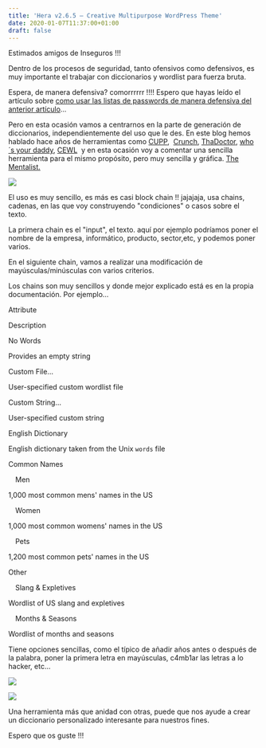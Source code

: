 ```yaml
---
title: 'Hera v2.6.5 – Creative Multipurpose WordPress Theme'
date: 2020-01-07T11:37:00+01:00
draft: false
---
```


Estimados amigos de Inseguros !!!  
  
Dentro de los procesos de seguridad, tanto ofensivos como defensivos, es muy importante el trabajar con diccionarios y wordlist para fuerza bruta.  
  
Espera, de manera defensiva? comorrrrrr !!!! Espero que hayas leído el artículo sobre [como usar las listas de passwords de manera defensiva del anterior artículo](https://kinomakino.blogspot.com/2020/01/blue-team-auto-fuerza-bruteate-active.html)...  
  
Pero en esta ocasión vamos a centrarnos en la parte de generación de diccionarios, independientemente del uso que le des. En este blog hemos hablado hace años de herramientas como [CUPP](https://kinomakino.blogspot.com/2012/09/cupp-common-user-passwords-profiler.html),  [Crunch](https://kinomakino.blogspot.com/2012/10/crunchchocholate-y-claves.html), [ThaDoctor](https://kinomakino.blogspot.com/2012/10/asistente-de-creacion-de-wordlist.html), [who´s your daddy](https://kinomakino.blogspot.com/2012/09/whos-your-daddy-creacion-de-wordlist.html), [CEWL](https://kinomakino.blogspot.com/2012/07/diccionarios-mutaciones-cewl-rsmangler.html)  y en esta ocasión voy a comentar una sencilla herramienta para el mismo propósito, pero muy sencilla y gráfica. [The Mentalist.](https://github.com/sc0tfree/mentalist)  
  

[![](https://1.bp.blogspot.com/-oVxU5iFfSK4/XhHuH_smW8I/AAAAAAAAGdk/PjLXMgqdbpQGSkr_OxgfWHJc8Y0jtCsQgCLcBGAsYHQ/s1600/68747470733a2f2f73633074667265652e73717561726573706163652e636f6d2f732f4d656e74616c6973742d6c6f676f2d32353070782e706e67.png)](https://1.bp.blogspot.com/-oVxU5iFfSK4/XhHuH_smW8I/AAAAAAAAGdk/PjLXMgqdbpQGSkr_OxgfWHJc8Y0jtCsQgCLcBGAsYHQ/s1600/68747470733a2f2f73633074667265652e73717561726573706163652e636f6d2f732f4d656e74616c6973742d6c6f676f2d32353070782e706e67.png)

  
El uso es muy sencillo, es más es casi block chain !! jajajaja, usa chains, cadenas, en las que voy construyendo "condiciones" o casos sobre el texto.  
  
La primera chain es el "input", el texto. aquí por ejemplo podríamos poner el nombre de la empresa, informático, producto, sector,etc, y podemos poner varios.  
  
En el siguiente chain, vamos a realizar una modificación de mayúsculas/minúsculas con varios criterios.  
  
Los chains son muy sencillos y donde mejor explicado está es en la propia documentación. Por ejemplo...  
  

Attribute

Description

No Words

Provides an empty string

Custom File...

User-specified custom wordlist file

Custom String...

User-specified custom string

English Dictionary

English dictionary taken from the Unix `words` file

Common Names

 Men

1,000 most common mens' names in the US

 Women

1,000 most common womens' names in the US

 Pets

1,200 most common pets' names in the US

Other

 Slang & Expletives

Wordlist of US slang and expletives

 Months & Seasons

Wordlist of months and seasons

  
Tiene opciones sencillas, como el típico de añadir años antes o después de la palabra, poner la primera letra en mayúsculas, c4mb1ar las letras a lo hacker, etc...  
  

[![](https://1.bp.blogspot.com/-W3sJwomd5kY/XhHvHK0mivI/AAAAAAAAGdw/XLQ5TIfUD1M-EK8IDIx-gfRQbTC456XhgCLcBGAsYHQ/s640/Captura%2Bde%2Bpantalla%2B2020-01-04%2Ba%2Blas%2B22.45.38.png)](https://1.bp.blogspot.com/-W3sJwomd5kY/XhHvHK0mivI/AAAAAAAAGdw/XLQ5TIfUD1M-EK8IDIx-gfRQbTC456XhgCLcBGAsYHQ/s1600/Captura%2Bde%2Bpantalla%2B2020-01-04%2Ba%2Blas%2B22.45.38.png)

  

[![](https://1.bp.blogspot.com/-uHtlQOyu94A/XhHvHMDwt-I/AAAAAAAAGds/jBWGk08SX7oz9Lk2ougOtoM0fT6PkTXQwCLcBGAsYHQ/s640/Captura%2Bde%2Bpantalla%2B2020-01-04%2Ba%2Blas%2B22.45.53.png)](https://1.bp.blogspot.com/-uHtlQOyu94A/XhHvHMDwt-I/AAAAAAAAGds/jBWGk08SX7oz9Lk2ougOtoM0fT6PkTXQwCLcBGAsYHQ/s1600/Captura%2Bde%2Bpantalla%2B2020-01-04%2Ba%2Blas%2B22.45.53.png)

  
Una herramienta más que anidad con otras, puede que nos ayude a crear un diccionario personalizado interesante para nuestros fines.  
  
Espero que os guste !!!